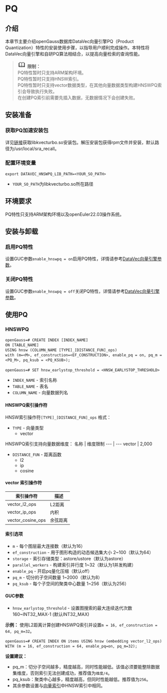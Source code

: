 # PQ

## 介绍

本章节主要介绍openGauss数据库DataVec向量引擎PQ（Product Quantization）特性的安装使用步骤，以指导用户顺利完成操作。本特性将DataVec向量引擎和自研PQ算法相结合，以提高向量检索的查询性能。

>![](public_sys-resources/icon-note.png) **限制：<br>**
>PQ特性暂时只支持ARM架构环境。<br>
>PQ特性暂时只支持HNSW索引。<br>
>PQ特性暂时只支持vector数据类型，在其他向量数据类型构建HNSWPQ索引会导致执行失败。<br>
>在创建PQ索引前需要先插入数据，无数据情况下会创建失败。

## 安装准备

### 获取PQ加速安装包
详见[链接](https://support.huawei.com/enterprise/zh/kunpeng-computing/kunpeng-boostkit-pid-253662285/software/263761464?idAbsPath=fixnode01%7C23710424%7C251364417%7C9856629%7C253662285)获取libkvecturbo.so安装包。解压安装包获得rpm文件并安装，默认路径为/usr/local/sra_recall。

### 配置环境变量
```
export DATAVEC_HNSWPQ_LIB_PATH=<YOUR_SO_PATH>
```

- `YOUR_SO_PATH`为libkvecturbo.so所在路径


## 环境要求
PQ特性只支持ARM架构环境以及openEuler22.03操作系统。

## 安装与卸载

### 启用PQ特性
设置GUC参数`enable_hnswpq = on`启用PQ特性，详情请参考[DataVec向量引擎参数](../DatabaseReference/DataVec向量引擎参数.md)。

### 关闭PQ特性
设置GUC参数`enable_hnswpq = off`关闭PQ特性，详情请参考[DataVec向量引擎参数](../DatabaseReference/DataVec向量引擎参数.md)。

## 使用PQ

### HNSWPQ
``` 
openGauss=# CREATE INDEX [INDEX_NAME] 
ON [TABLE_NAME] 
USING hnsw (COLUMN_NAME [TYPE]_[DISTANCE_FUN]_ops) 
with (m=<M>, ef_construction=<EF_CONSTRUCTION>, enable_pq = on, pq_m = <PQ_M>, pq_ksub = <PQ_KSUB>);

openGauss=# SET hnsw_earlystop_threshold = <HNSW_EARLYSTOP_THRESHOLD>
```

- `INDEX_NAME` - 索引名称
- `TABLE_NAME` - 表名
- `COLUMN_NAME` - 向量数据列名

#### HNSWPQ索引操作符

HNSW索引操作符`[TYPE]_[DISTANCE_FUN]_ops` 格式：

- `TYPE` - 向量类型
    - vector

HNSWPQ索引支持向量数据维度：
名称 | 维度限制 
--- | --- 
vector | 2,000

- `DISTANCE_FUN` - 距离函数
    - l2
    - ip
    - cosine

#### vector 索引操作符
索引操作符 | 描述 
--- | --- 
vector_l2_ops | L2距离
vector_ip_ops | 内积
vector_cosine_ops | 余弦距离

#### 索引选项
-   `m` - 每个图层最大连接数（默认为16）
-   `ef_construction` - 用于图形构造的动态候选集大小 2~100（默认为64）
-   `storage` - 索引存储类型：astore/ustore（默认为astore）
-   `parallel_workers` - 构建索引并行度 1~32（默认为1并发构建）
-   `enable_pq` - 开启pq量化压缩（默认off）
-   `pq_m` - 切分的子空间数量 1~2000（默认为8）
-   `pq_ksub` - 每个子空间的聚类中心数量 1~256（默认为256）

#### GUC参数
-   `hnsw_earlystop_threshold` - 设置图搜索的最大连续迭代次数 160~INT32_MAX-1 (默认INT32_MAX)

**示例：** 使用L2距离计算创建HNSWPQ索引并设置`m = 16, ef_construction = 64, pq_m=32`。

```
openGauss=# CREATE INDEX ON items USING hnsw (embedding vector_l2_ops) WITH (m = 16, ef_construction = 64, enable_pq=on, pq_m=32);
```
**设置建议：**

- pq_m：切分子空间越多，精度越高，同时性能越低。该值必须要能整除数据集维度，否则索引无法创建成功，推荐值为`维度/4`。
- pq_ksub：聚类中心越多，精度越高，但同时性能越低。推荐值为`256`。
- 其余参数设置与[向量索引](../SQLReference/向量索引.md)中HNSW索引中相同。

